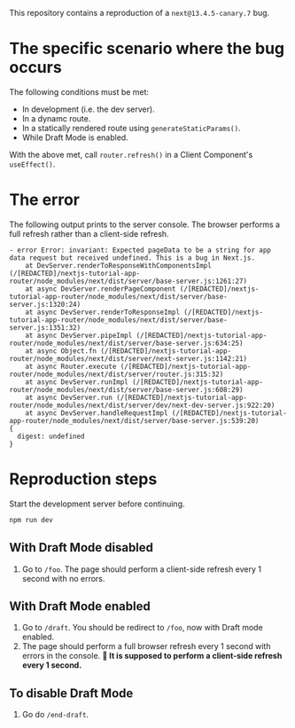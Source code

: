 This repository contains a reproduction of a `next@13.4.5-canary.7` bug.

# The specific scenario where the bug occurs

The following conditions must be met:

- In development (i.e. the dev server).
- In a dynamc route.
- In a statically rendered route using `generateStaticParams()`.
- While Draft Mode is enabled.

With the above met, call `router.refresh()` in a Client Component's `useEffect()`.

# The error

The following output prints to the server console. The browser performs a full refresh rather than a client-side refresh.

```
- error Error: invariant: Expected pageData to be a string for app data request but received undefined. This is a bug in Next.js.
    at DevServer.renderToResponseWithComponentsImpl (/[REDACTED]/nextjs-tutorial-app-router/node_modules/next/dist/server/base-server.js:1261:27)
    at async DevServer.renderPageComponent (/[REDACTED]/nextjs-tutorial-app-router/node_modules/next/dist/server/base-server.js:1320:24)
    at async DevServer.renderToResponseImpl (/[REDACTED]/nextjs-tutorial-app-router/node_modules/next/dist/server/base-server.js:1351:32)
    at async DevServer.pipeImpl (/[REDACTED]/nextjs-tutorial-app-router/node_modules/next/dist/server/base-server.js:634:25)
    at async Object.fn (/[REDACTED]/nextjs-tutorial-app-router/node_modules/next/dist/server/next-server.js:1142:21)
    at async Router.execute (/[REDACTED]/nextjs-tutorial-app-router/node_modules/next/dist/server/router.js:315:32)
    at async DevServer.runImpl (/[REDACTED]/nextjs-tutorial-app-router/node_modules/next/dist/server/base-server.js:608:29)
    at async DevServer.run (/[REDACTED]/nextjs-tutorial-app-router/node_modules/next/dist/server/dev/next-dev-server.js:922:20)
    at async DevServer.handleRequestImpl (/[REDACTED]/nextjs-tutorial-app-router/node_modules/next/dist/server/base-server.js:539:20)
{
  digest: undefined
}
```

# Reproduction steps

Start the development server before continuing.

```sh
npm run dev
```

## With Draft Mode disabled

1. Go to `/foo`. The page should perform a client-side refresh every 1 second with no errors.

## With Draft Mode enabled

1. Go to `/draft`. You should be redirect to `/foo`, now with Draft mode enabled.
1. The page should perform a full browser refresh every 1 second with errors in the console. **🐛 It is supposed to perform a client-side refresh every 1 second.**

## To disable Draft Mode

1. Go do `/end-draft`.
